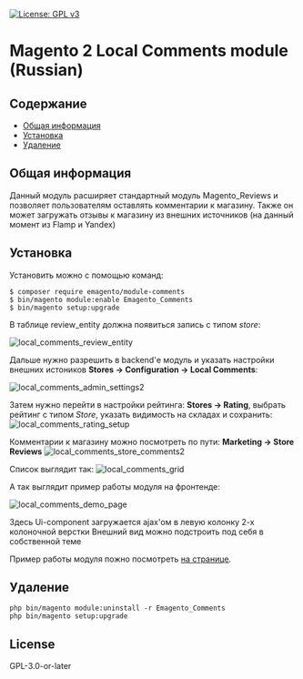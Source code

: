 [![License: GPL v3](https://img.shields.io/badge/License-GPLv3-blue.svg)](https://www.gnu.org/licenses/gpl-3.0)

# Magento 2 Local Comments module (Russian)

## Содержание
 * [Общая информация](#general-info)
 * [Установка](#installation)
 * [Удаление](#unisntall)
 
## <a name="general-info"></a>Общая информация
Данный модуль расширяет стандартный модуль Magento_Reviews и позволяет пользователям оставлять комментарии к магазину. Также он может загружать отзывы к магазину из внешних источников 
(на данный момент из Flamp и Yandex) 

## <a name="installation"></a>Установка

Установить можно с помощью команд:
```
$ composer require emagento/module-comments
$ bin/magento module:enable Emagento_Comments
$ bin/magento setup:upgrade
```
В таблице review_entity должна появиться запись с типом *store*:

![local_comments_review_entity](https://user-images.githubusercontent.com/61776819/100909958-2820d300-34ef-11eb-9dfe-cab2ce15255b.png?raw=true "New entity code")


Дальше нужно разрешить в backend'е модуль и указать настройки внешних истоников
**Stores -> Configuration -> Local Comments**:

![local_comments_admin_settings2](https://user-images.githubusercontent.com/61776819/100909372-74b7de80-34ee-11eb-99e5-e628ea129fd7.png?raw=true "Backend Local comments configuration")

Затем нужно перейти в настройки рейтинга: **Stores -> Rating**, выбрать рейтинг с типом *Store*, указать видимость на складах и сохранить:
![local_comments_rating_setup](https://user-images.githubusercontent.com/61776819/101064319-ad6ebb00-35b5-11eb-8993-e950eb7085af.png?raw=true "Rating setup")

Комментарии к магазину можно посмотреть по пути: **Marketing -> Store Reviews**
![local_comments_store_comments2](https://user-images.githubusercontent.com/61776819/101064993-6c2adb00-35b6-11eb-8103-ef86185ee95d.png?raw=true "Store Reviews")

Список выглядит так:
![local_comments_grid](https://user-images.githubusercontent.com/61776819/101272991-1c653300-37b3-11eb-9c80-5b3b127815bd.png?raw=true "Store Reviews grid")

А так выглядит пример работы модуля на фронтенде:

![local_comments_demo_page](https://user-images.githubusercontent.com/61776819/100910507-e80e2000-34ef-11eb-99c5-ccde0a894343.png?raw=true "Example Ui Component")

Здесь Ui-component загружается ajax'ом в левую колонку 2-х колоночной верстки
Внешний вид можно подстроить под себя в собственной теме

Пример работы модуля пожно посмотреть [на странице](https://emagento.ru/demo-comments).

## <a name="uninstall"></a>Удаление
```
php bin/magento module:uninstall -r Emagento_Comments
php bin/magento setup:upgrade
```

## License

GPL-3.0-or-later
